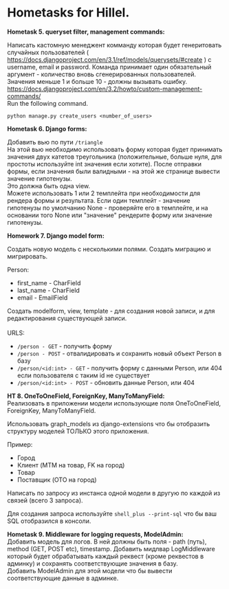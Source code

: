 <h1> Hometasks for Hillel. </h1>

<strong>Hometask 5. queryset filter, management commands:</strong><br>

Написать кастомную менеджент комманду которая будет генеритовать случайных пользователей ( https://docs.djangoproject.com/en/3.1/ref/models/querysets/#create ) c username, email и password. Команда принимает один обязательный аргумент - количество вновь сгенерированных пользователей. Значения меньше 1 и больше 10 - должны вызывать ошибку.
https://docs.djangoproject.com/en/3.2/howto/custom-management-commands/ <br>
Run the following command.
```
python manage.py create_users <number_of_users>
```

<strong>Hometask 6. Django forms:</strong><br>

Добавить вью по пути `/triangle`<br>
На этой вью необходимо использовать форму которая будет принимать значения двух катетов треугольника (положительные, больше нуля, для простоты используйте int значения если хотите). После отправки формы, если значения были валидными - на этой же странице вывести значение гипотенузы.<br>
Это должна быть одна view. <br>
Можете использовать 1 или 2 темплейта при необходимости для рендера формы и результата.
Если один темплейт - значение гипотенузы по умолчанию None - проверяйте его в темплейте, и на основании того None или "значение" рендерите форму или значение гипотенузы.

<strong>Homework 7. Django model form:</strong><br>

Создать новую модель с несколькими полями. Создать миграцию и мигрировать.<br>

Person:<br>
- first_name - CharField<br>
- last_name - CharField<br>
- email - EmailField<br>

Создать modelform, view, template - для создания новой записи, и для редактирования существующей записи.<br>
<br>
URLS:<br>
- `/person - GET` - получить форму<br>
- `/person - POST` - отвалидировать и сохранить новый объект Person в базу<br>
- `/person/<id:int> - GET` - получить форму с данными Person, или 404 если пользователя с таким id не существует<br>
- `/person/<id:int> - POST` - обновить данные Person, или 404


<strong>HT 8. OneToOneField, ForeignKey, ManyToManyField: </strong><br>
Реализовать в приложении модели использующие поля OneToOneField, ForeignKey, ManyToManyField.

Использовать graph_models из django-extensions что бы отобразить структуру моделей ТОЛЬКО этого приложения.

Пример:

- Город
- Клиент (MTM на товар, FK на город)
- Товар
- Поставщик (OTO на город)

Написать по запросу из инстанса одной модели в другую по каждой из связей (всего 3 запроса).

Для создания запроса используйте `shell_plus --print-sql` что бы ваш SQL отобразился в консоли.


<strong>Hometask 9. Middleware for logging requests, ModelAdmin:</strong><br>
Добавить модель для логов. В ней должны быть поля - path (путь), method (GET, POST etc), timestamp.
Добавить мидлвар LogMiddleware который будет обрабатывать каждый реквест (кроме реквестов в админку) и сохранять соответствующие значения в базу.<br>
Добавить ModelAdmin для этой модели что бы вывести соответствующие данные в админке.